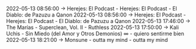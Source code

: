 2022-05-13 08:56:00 -> Herejes: El Podcast - Herejes: El Podcast - El Diablo: de Pazuzu a Qanon
2022-05-13 08:56:00 -> Herejes: El Podcast - Herejes: El Podcast - El Diablo: de Pazuzu a Qanon
2022-05-13 17:46:00 -> The Marías - Superclean, Vol. II - Ruthless
2022-05-13 17:50:00 -> Kali Uchis - Sin Miedo (del Amor y Otros Demonios) ∞ - quiero sentirme bien
2022-05-13 18:21:00 -> Monsune - outta my mind - outta my mind
